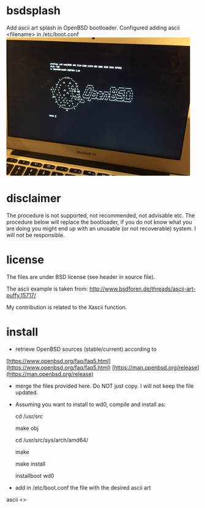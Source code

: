 # bsdsplash
Add ascii art splash in OpenBSD bootloader. Configured adding ascii &lt;filename> in /etc/boot.conf
![example.png](./example.png)

# disclaimer
The procedure is not supported, not recommended, not advisable etc.
The procedure below will replace the bootloader, if you do not know what you are doing you might end up with an unusable (or not recoverable) system. I will not be responsible.

# license
The files are under BSD license (see header in source file). 

The ascii example is taken from:
http://www.bsdforen.de/threads/ascii-art-puffy.15717/

My contribution is related to the Xascii function.

# install
- retrieve OpenBSD sources (stable/current) according to

[https://www.openbsd.org/faq/faq5.html](https://www.openbsd.org/faq/faq5.html)
[https://man.openbsd.org/release](https://man.openbsd.org/release)

- merge the files provided here. Do NOT just copy. I will not keep the file updated.

- Assuming you want to install to wd0, compile and install as:

    cd /usr/src

    make obj

    cd /usr/src/sys/arch/amd64/

    make

    make install

    installboot wd0 

- add in /etc/boot.conf the file with the desired ascii art

ascii <<filename>>




